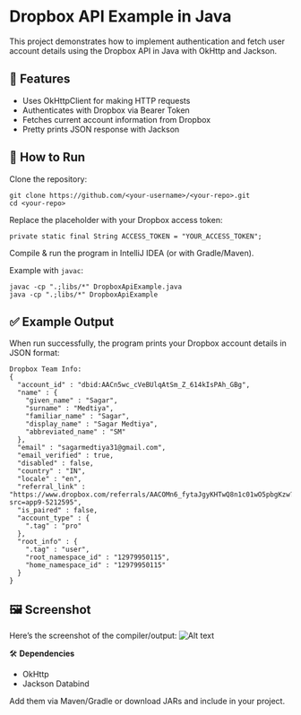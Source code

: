 # Dropbox API Example in Java

This project demonstrates how to implement authentication and fetch user account details using the Dropbox API in Java with OkHttp and Jackson.

## 📌 Features

- Uses OkHttpClient for making HTTP requests
- Authenticates with Dropbox via Bearer Token
- Fetches current account information from Dropbox
- Pretty prints JSON response with Jackson

## 🚀 How to Run

Clone the repository:

```
git clone https://github.com/<your-username>/<your-repo>.git
cd <your-repo>
```

Replace the placeholder with your Dropbox access token:

```
private static final String ACCESS_TOKEN = "YOUR_ACCESS_TOKEN";
```

Compile & run the program in IntelliJ IDEA (or with Gradle/Maven).

Example with `javac`:

```
javac -cp ".;libs/*" DropboxApiExample.java
java -cp ".;libs/*" DropboxApiExample
```

## ✅ Example Output

When run successfully, the program prints your Dropbox account details in JSON format:

```
Dropbox Team Info:
{
  "account_id" : "dbid:AACn5wc_cVeBUlqAtSm_Z_614kIsPAh_GBg",
  "name" : {
    "given_name" : "Sagar",
    "surname" : "Medtiya",
    "familiar_name" : "Sagar",
    "display_name" : "Sagar Medtiya",
    "abbreviated_name" : "SM"
  },
  "email" : "sagarmedtiya31@gmail.com",
  "email_verified" : true,
  "disabled" : false,
  "country" : "IN",
  "locale" : "en",
  "referral_link" : "https://www.dropbox.com/referrals/AACOMn6_fytaJgyKHTwQ8n1c01wO5pbgKzw?src=app9-5212595",
  "is_paired" : false,
  "account_type" : {
    ".tag" : "pro"
  },
  "root_info" : {
    ".tag" : "user",
    "root_namespace_id" : "12979950115",
    "home_namespace_id" : "12979950115"
  }
}
```

## 🖼 **Screenshot**

Here’s the screenshot of the compiler/output:
![Alt text](screenshot.png)


🛠 **Dependencies**

- OkHttp
- Jackson Databind

Add them via Maven/Gradle or download JARs and include in your project.
